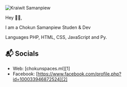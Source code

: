 ![Kraiwit Samanpiew](https://images.unsplash.com/photo-1452857297128-d9c29adba80b?ixlib=rb-1.2.1&ixid=MnwxMjA3fDB8MHxwaG90by1wYWdlfHx8fGVufDB8fHx8&auto=format&fit=crop&w=1074&q=80)


Hey 👋🏻,

I am a Chokun Samanpiew Studen & Dev

Languages
PHP, HTML, CSS, JavaScript and Py.

## 📬 Socials

- Web: [chokunspaces.ml][1]
- Facebook: [https://www.facebook.com/profile.php?id=100033946872524][2]

